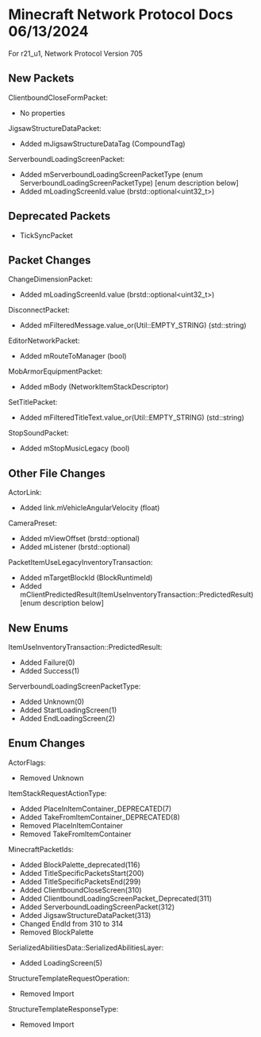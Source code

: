 # Minecraft Network Protocol Docs 06/13/2024
For r21_u1, Network Protocol Version 705


## New Packets

ClientboundCloseFormPacket:
* No properties

JigsawStructureDataPacket:
* Added mJigsawStructureDataTag (CompoundTag)

ServerboundLoadingScreenPacket:
* Added mServerboundLoadingScreenPacketType (enum ServerboundLoadingScreenPacketType) [enum description below]
* Added mLoadingScreenId.value (brstd::optional<uint32_t>)


## Deprecated Packets

* TickSyncPacket


## Packet Changes

ChangeDimensionPacket:
* Added mLoadingScreenId.value (brstd::optional<uint32_t>)

DisconnectPacket:
* Added mFilteredMessage.value_or(Util::EMPTY_STRING) (std::string)

EditorNetworkPacket:
* Added mRouteToManager (bool)

MobArmorEquipmentPacket:
* Added mBody (NetworkItemStackDescriptor)

SetTitlePacket:
* Added mFilteredTitleText.value_or(Util::EMPTY_STRING) (std::string)

StopSoundPacket:
* Added mStopMusicLegacy (bool)


## Other File Changes

ActorLink:
* Added link.mVehicleAngularVelocity (float)

CameraPreset:
* Added mViewOffset (brstd::optional<Vec2>)
* Added mListener (brstd::optional<AudioListener>)

PacketItemUseLegacyInventoryTransaction:
* Added mTargetBlockId (BlockRuntimeId)
* Added mClientPredictedResult(ItemUseInventoryTransaction::PredictedResult) [enum description below]


## New Enums

ItemUseInventoryTransaction::PredictedResult:
* Added Failure(0)
* Added Success(1)

ServerboundLoadingScreenPacketType:
* Added Unknown(0)
* Added StartLoadingScreen(1)
* Added EndLoadingScreen(2)


## Enum Changes

ActorFlags:
* Removed Unknown

ItemStackRequestActionType:
* Added PlaceInItemContainer_DEPRECATED(7)
* Added TakeFromItemContainer_DEPRECATED(8)
* Removed PlaceInItemContainer
* Removed TakeFromItemContainer

MinecraftPacketIds:
* Added BlockPalette_deprecated(116)
* Added TitleSpecificPacketsStart(200)
* Added TitleSpecificPacketsEnd(299)
* Added ClientboundCloseScreen(310)
* Added ClientboundLoadingScreenPacket_Deprecated(311)
* Added ServerboundLoadingScreenPacket(312)
* Added JigsawStructureDataPacket(313)
* Changed EndId from 310 to 314
* Removed BlockPalette

SerializedAbilitiesData::SerializedAbilitiesLayer:
* Added LoadingScreen(5)

StructureTemplateRequestOperation:
* Removed Import

StructureTemplateResponseType:
* Removed Import

